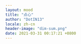 ```yaml
---
layout: mood
title: "点心"
author: "DotIN13"
locale: zh-cn
header-image: "dim-sum.png"
date: 2021-03-31 00:17:21 +0800
---
```

